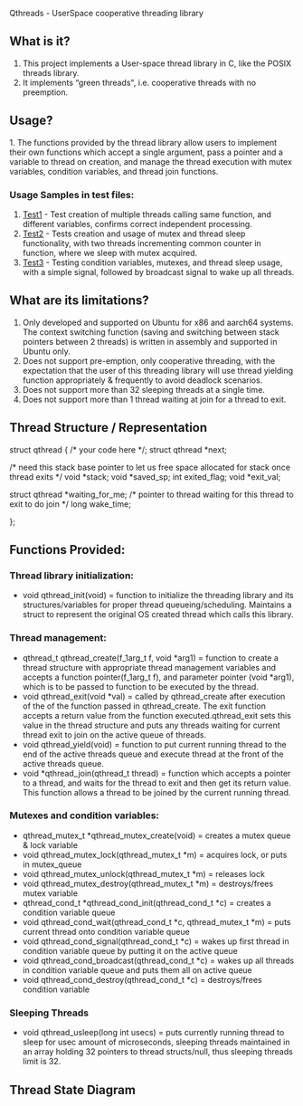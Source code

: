 Qthreads - UserSpace cooperative threading library

## What is it?

1. This project implements a User-space thread library in C, like the POSIX threads library.
2. It implements “green threads", i.e. cooperative threads with no preemption.

## Usage?

1\. The functions provided by the thread library allow users to implement their own functions which accept a single argument, pass a pointer and a variable to thread on creation, and manage the thread execution with mutex variables, condition variables, and thread join functions.
### Usage Samples in test files: 
1. [Test1](test1.c) - Test creation of multiple threads calling same function, and different variables, confirms correct independent processing.
2.  [Test2](test2.c) - Tests creation and usage of mutex and thread sleep functionality, with two threads incrementing common counter in function, where we sleep with mutex acquired.
3. [Test3](test3.c) - Testing condition variables, mutexes, and thread sleep usage, with a simple signal, followed by broadcast signal to wake up all threads.

## What are its limitations?

1. Only developed and supported on Ubuntu for x86 and aarch64 systems. The context switching function (saving and switching between stack pointers between 2 threads) is written in assembly and supported in Ubuntu only.
2. Does not support pre-emption, only cooperative threading, with the expectation that the user of this threading library will use thread yielding function appropriately & frequently to avoid deadlock scenarios.
3. Does not support more than 32 sleeping threads at a single time.
4. Does not support more than 1 thread waiting at join for a thread to exit.

## Thread Structure / Representation

struct qthread { /\* your code here \*/; struct qthread \*next;

/\* need this stack base pointer to let us free space allocated for stack once thread exits \*/ void \*stack; void \*saved_sp; int exited_flag; void \*exit_val;

struct qthread \*waiting_for_me; /\* pointer to thread waiting for this thread to exit to do join \*/ long wake_time;

};

## Functions Provided:

### Thread library initialization:

- void qthread_init(void) = function to initialize the threading library and its structures/variables for proper thread queueing/scheduling. Maintains a struct to represent the original OS created thread which calls this library.

### Thread management:

- qthread_t qthread_create(f_1arg_t f, void \*arg1) = function to create a thread structure with appropriate thread management variables and accepts a function pointer(f_1arg_t f), and parameter pointer (void \*arg1), which is to be passed to function to be executed by the thread.
- void qthread_exit(void \*val) = called by qthread_create after execution of the of the function passed in qthread_create. The exit function accepts a return value from the function executed.qthread_exit sets this value in the thread structure and puts any threads waiting for current thread exit to join on the active queue of threads.
- void qthread_yield(void) = function to put current running thread to the end of the active threads queue and execute thread at the front of the active threads queue.
- void \*qthread_join(qthread_t thread) = function which accepts a pointer to a thread, and waits for the thread to exit and then get its return value. This function allows a thread to be joined by the current running thread.

### Mutexes and condition variables:

- qthread_mutex_t \*qthread_mutex_create(void) = creates a mutex queue & lock variable
- void qthread_mutex_lock(qthread_mutex_t \*m) = acquires lock, or puts in mutex_queue
- void qthread_mutex_unlock(qthread_mutex_t \*m) = releases lock
- void qthread_mutex_destroy(qthread_mutex_t \*m) = destroys/frees mutex variable
- qthread_cond_t \*qthread_cond_init(qthread_cond_t \*c) = creates a condition variable queue
- void qthread_cond_wait(qthread_cond_t \*c, qthread_mutex_t \*m) = puts current thread onto condition variable queue
- void qthread_cond_signal(qthread_cond_t \*c) = wakes up first thread in condition variable queue by putting it on the active queue
- void qthread_cond_broadcast(qthread_cond_t \*c) = wakes up all threads in condition variable queue and puts them all on active queue
- void qthread_cond_destroy(qthread_cond_t \*c) = destroys/frees condition variable

### Sleeping Threads 
 - void qthread_usleep(long int usecs) = puts currently running thread to sleep for usec amount of microseconds, sleeping threads maintained in an array holding 32 pointers to thread structs/null, thus sleeping threads limit is 32.

## Thread State Diagram
